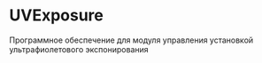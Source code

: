 # UVExposure
Программное обеспечение для модуля управления установкой ультрафиолетового экспонирования
